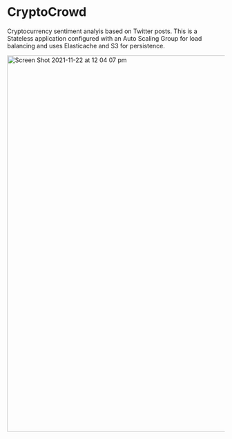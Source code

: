 # CryptoCrowd

Cryptocurrency sentiment analyis based on Twitter posts. This is a Stateless application configured with an Auto Scaling Group for load balancing and uses Elasticache and S3 for persistence. 

<img width="872" alt="Screen Shot 2021-11-22 at 12 04 07 pm" src="https://user-images.githubusercontent.com/47819009/142790381-51ebc5a6-13bf-4b06-8bdc-e8d8ba3aaf6a.png">
